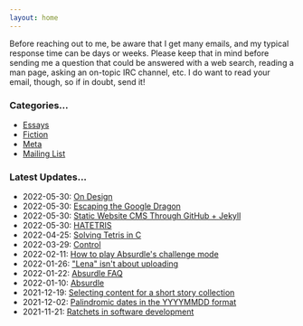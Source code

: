 ```yaml
---
layout: home
---
```


Before reaching out to me, be aware that I get many emails, and my typical response time can be days or weeks. Please keep that in mind before sending me a question that could be answered with a web search, reading a man page, asking an on-topic IRC channel, etc. I do want to read your email, though, so if in doubt, send it!

### Categories...

- [Essays](/)
- [Fiction](/)
- [Meta](/)
- [Mailing List](/)

### Latest Updates...

- 2022-05-30: [On Design](/new/table)
- 2022-05-30: [Escaping the Google Dragon](/new/sample)
- 2022-05-30: [Static Website CMS Through GitHub + Jekyll](/)
- 2022-05-30: [HATETRIS](/)
- 2022-04-25: [Solving Tetris in C](/)
- 2022-03-29: [Control](/)
- 2022-02-11: [How to play Absurdle's challenge mode](/)
- 2022-01-26: ["Lena" isn't about uploading](/)
- 2022-01-22: [Absurdle FAQ](/)
- 2022-01-10: [Absurdle](/)
- 2021-12-19: [Selecting content for a short story collection](/)
- 2021-12-02: [Palindromic dates in the YYYYMMDD format](/)
- 2021-11-21: [Ratchets in software development](/)
